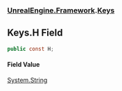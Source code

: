 ### [UnrealEngine.Framework](./UnrealEngine-Framework.md 'UnrealEngine.Framework').[Keys](./Keys.md 'UnrealEngine.Framework.Keys')
## Keys.H Field
  
```csharp
public const H;
```
#### Field Value
[System.String](https://docs.microsoft.com/en-us/dotnet/api/System.String 'System.String')  
